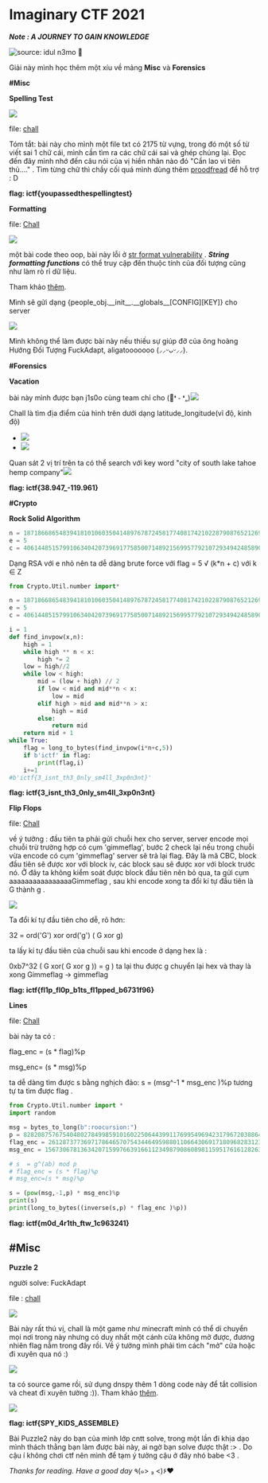 # Imaginary CTF 2021

_**Note : A JOURNEY TO GAIN KNOWLEDGE**_

![source: idul n3mo &#x1F420;](https://giongfnefvblog.files.wordpress.com/2021/07/image-15.png?w=624)

Giải này mình học thêm một xíu về mảng **Misc** và **Forensics**

**\#Misc**

**Spelling Test**

![](https://giongfnefvblog.files.wordpress.com/2021/07/image-8.png?w=990)

file: [chall](https://github.com/rongtruong26012002/ChallFile/blob/main/Image_SpellingTest_chall.txt)

Tóm tắt: bài này cho mình một file txt có 2175 từ vựng, trong đó một số từ viết sai 1 chữ cái, mình cần tìm ra các chữ cái sai và ghép chúng lại. Đọc đến đây mình nhớ đến câu nói của vị hiền nhân nào đó "Cần lao vi tiên thủ...." . Tìm từng chữ thì chầy cối quá mình dùng thêm [proodfread](https://www.jspell.com/checker/) để hỗ trợ : D

**flag: ictf{youpassedthespellingtest}**

**Formatting**

file: [Chall](https://github.com/rongtruong26012002/ChallFile/blob/main/ImaginaryCTF2021/Formatting_chall.py)

![](https://giongfnefvblog.files.wordpress.com/2021/07/image-9.png?w=833)

một bài code theo oop, bài này lỗi ở [str format vulnerability](https://python-forum.io/Thread-str-format-security-vulnerability) . _**String formatting functions**_ có thể truy cập đến thuộc tính của đối tượng cũng như làm rò rỉ dữ liệu.

Tham khảo [thêm](https://www.geeksforgeeks.org/vulnerability-in-str-format-in-python/).

Mình sẽ gửi dạng {people\_obj.\_\_init\_\_.\_\_globals\_\_\[CONFIG\]\[KEY\]} cho server

![](https://giongfnefvblog.files.wordpress.com/2021/07/image-10.png?w=866)

Mình không thể làm được bài này nếu thiếu sự giúp đỡ của ông hoàng Hướng Đối Tượng FuckAdapt, aligatooooooo \(⸝⸝ᵕᴗᵕ⸝⸝\).

**\#Forensics**

**Vacation**

bài này mình được bạn j1s0o cùng team chỉ cho \(🌼❛ ֊ ❛„\)![](https://giongfnefvblog.files.wordpress.com/2021/07/image-11.png?w=1024)

Chall là tìm địa điểm của hình trên dưới dạng latitude\_longitude\(vĩ độ, kinh độ\)

* ![](https://giongfnefvblog.files.wordpress.com/2021/07/image-13.png)
* ![](https://giongfnefvblog.files.wordpress.com/2021/07/image-12.png)

Quan sát 2 vị trí trên ta có thể search với key word "city of south lake tahoe hemp company"![](https://giongfnefvblog.files.wordpress.com/2021/07/image-14.png?w=1024)

**flag: ictf{38.947\_-119.961}**

**\#Crypto**

**Rock Solid Algorithm**

```python
n = 18718668654839418101060350414897678724581774081742102287908765212690862231899547405582997157020093499506177632395430572542600019258424947803591395926472246347413986531437177801754324606200243710836609694453888894668656807471052095014376204102474311740080044776201105722801365112971807912406879483156845216746137339614577267869908065296042390812575960639865867729920434603853708907147465162697098688239587320232595412227310236678367
e = 5
c = 4061448515799106340420739691775850071489215699577921072934942485890519294380069123037340174441242842518682390853378784679825023237216051766738593812159344136064529711265570171627670665806072255545198689928996413238102114126558579154343844959868438278433954975590137693439216155482228025380904377837299357044104373966173149290333194304831238889245126840666444234215617022142380016275718234640045049962318290976661640301222078289152
```

Dạng RSA với e nhỏ nên ta dễ dàng brute force với flag = 5 √ \(k\*n + c\) với k ∈ Z

```python
from Crypto.Util.number import*

n = 18718668654839418101060350414897678724581774081742102287908765212690862231899547405582997157020093499506177632395430572542600019258424947803591395926472246347413986531437177801754324606200243710836609694453888894668656807471052095014376204102474311740080044776201105722801365112971807912406879483156845216746137339614577267869908065296042390812575960639865867729920434603853708907147465162697098688239587320232595412227310236678367
e = 5
c = 4061448515799106340420739691775850071489215699577921072934942485890519294380069123037340174441242842518682390853378784679825023237216051766738593812159344136064529711265570171627670665806072255545198689928996413238102114126558579154343844959868438278433954975590137693439216155482228025380904377837299357044104373966173149290333194304831238889245126840666444234215617022142380016275718234640045049962318290976661640301222078289152

i = 1
def find_invpow(x,n):
    high = 1
    while high ** n < x:
        high *= 2
    low = high//2
    while low < high:
        mid = (low + high) // 2
        if low < mid and mid**n < x:
            low = mid
        elif high > mid and mid**n > x:
            high = mid
        else:
            return mid
    return mid + 1
while True:
    flag = long_to_bytes(find_invpow(i*n+c,5))
    if b'ictf' in flag:
        print(flag,i)
    i+=1
#b'ictf{3_isnt_th3_0nly_sm4ll_3xp0n3nt}'
```

**flag: ictf{3\_isnt\_th3\_0nly\_sm4ll\_3xp0n3nt}**

**Flip Flops**

file: [Chall](https://github.com/rongtruong26012002/ChallFile/blob/main/ImaginaryCTF2021/FlipFlop_chall.py)

về ý tưởng : đầu tiên ta phải gửi chuỗi hex cho server, server encode mọi chuỗi trừ trường hợp có cụm 'gimmeflag', bước 2 check lại nếu trong chuỗi vừa encode có cụm 'gimmeflag' server sẽ trả lại flag. Đây là mã CBC, block đầu tiên sẽ được xor với block iv, các block sau sẽ được xor với block trước nó. Ở đây ta không kiểm soát được block đầu tiên nên bỏ qua, ta gửi cụm aaaaaaaaaaaaaaaaGimmeflag , sau khi encode xong ta đổi kí tự đầu tiên là G thành g .

![](https://giongfnefvblog.files.wordpress.com/2021/07/image-19.png?w=1024)

Ta đổi kí tự đầu tiên cho dễ, rõ hơn:

32 = ord\('G'\) xor ord\('g'\) \( G xor g\)

ta lấy kí tự đầu tiên của chuỗi sau khi encode ở dạng hex là :

0xb7^32 \( G xor\( G xor g \)\) = g \) ta lại thu được g chuyển lại hex và thay là xong Gimmeflag -&gt; gimmeflag

**flag: ictf{fl1p\_fl0p\_b1ts\_fl1pped\_b6731f96}**

**Lines**

file: [Chall](https://github.com/rongtruong26012002/ChallFile/blob/main/ImaginaryCTF2021/Lines.py)

bài này ta có :

flag\_enc = \(s \* flag\)%p

msg\_enc= \(s \* msg\)%p

ta dễ dàng tìm được s bằng nghịch đảo: s = \(msg^-1 \* msg\_enc \)%p tương tự ta tìm được flag .

```python
from Crypto.Util.number import *
import random

msg = bytes_to_long(b":roocursion:")
p = 82820875767540480278499859101602250644399117699549694231796720388646919033627
flag_enc = 26128737736971786465707543446495988011066430691718096828312365072463804029545
msg_enc = 15673067813634207159976639166112349879086089811595176161282638541391245739514

# s  = g^(ab) mod p
# flag_enc = (s * flag)%p
# msg_enc=(s * msg)%p

s = (pow(msg,-1,p) * msg_enc)%p 
print(s)
print(long_to_bytes((inverse(s,p) * flag_enc )%p))
```

**flag: ictf{m0d\_4r1th\_ftw\_1c963241}**

## \#**Misc**

**Puzzle 2**

người solve: FuckAdapt

file : [chall](https://drive.google.com/drive/u/1/folders/1C5V5DiiCCgGCKGVpkOguDjVMfNYo94He)

![](https://giongfnefvblog.files.wordpress.com/2021/07/image-16.png?w=1024)

Bài này rất thú vị, chall là một game như minecraft mình có thể di chuyển mọi nơi trong này nhưng có duy nhất một cánh cửa không mở được, đương nhiên flag nằm trong đây rồi. Về ý tưởng mình phải tìm cách "mở" cửa hoặc đi xuyên qua nó :\)

![](https://giongfnefvblog.files.wordpress.com/2021/07/image-17.png?w=1024)

ta có source game rồi, sử dụng dnspy thêm 1 dòng code này để tắt collision và cheat đi xuyên tường :\)\). Tham khảo [thêm](https://docs.unity3d.com/ScriptReference/Rigidbody-detectCollisions.html).

![](https://giongfnefvblog.files.wordpress.com/2021/07/image-18.png?w=1024)

**flag: ictf{SPY\_KIDS\_ASSEMBLE}**

Bài Puzzle2 này do bạn của mình lớp cntt solve, trong một lần đi khịa dạo mình thách thằng bạn làm được bài này, ai ngờ bạn solve được thật :&gt; . Do cậu í không chơi ctf nên mình để tạm ý tưởng cậu ở đây nhó babe &lt;3 .

_Thanks for reading. Have a good day_ ٩\(๑&gt; ₃ &lt;\)۶♥

